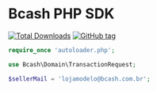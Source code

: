 # Bcash PHP SDK

[![Total Downloads](https://img.shields.io/packagist/dt/bcash/bcash-php-sdk.svg?style=flat)](https://packagist.org/packages/bcash/bcash-php-sdk)
[![GitHub tag](https://img.shields.io/github/tag/payu-br/bcash-php-sdk.svg)](https://github.com/payu-br/bcash-php-sdk)

```php
require_once 'autoloader.php';

use Bcash\Domain\TransactionRequest;

$sellerMail = 'lojamodelo@bcash.com.br';
```
